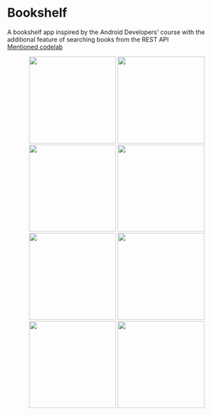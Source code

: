 # Bookshelf
A bookshelf app inspired by the Android Developers' course with the additional feature of searching books from the REST API
<br/>
<a href="https://developer.android.com/courses/pathways/android-basics-compose-unit-5-pathway-2#codelab-https://developer.android.com/codelabs/basic-android-kotlin-compose-bookshelf">Mentioned codelab</a>
<p align="center">
   <img src="https://github.com/JuncProgramming/Bookshelf/assets/122737448/dafa4839-33de-461d-a357-21ad9b291f0a" width="200">
   <img src="https://github.com/JuncProgramming/Bookshelf/assets/122737448/bf38f607-942f-4e09-9c63-9ce68c162c4c" width="200">
   <img src="https://github.com/JuncProgramming/Bookshelf/assets/122737448/aa64efcf-7dce-4864-8686-8cc0048c76d6" width="200">
   <img src="https://github.com/JuncProgramming/Bookshelf/assets/122737448/a96c1814-1253-413f-8ef7-89fe30902fcd" width="200">
   <img src="https://github.com/JuncProgramming/Bookshelf/assets/122737448/dc603e94-c977-4695-8724-52d4c5fa9af3" width="200">
   <img src="https://github.com/JuncProgramming/Bookshelf/assets/122737448/0611ef7f-1f62-4cf4-b894-092bbfc2e105" width="200">
   <img src="https://github.com/JuncProgramming/Bookshelf/assets/122737448/dfe60d71-60b9-45f4-92c1-acd6f6ea37e4" width="200">
   <img src="https://github.com/JuncProgramming/Bookshelf/assets/122737448/7d13d9ba-684b-4116-a9f3-1409b176643f" width="200">

</p>
